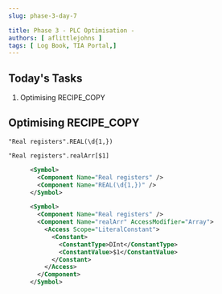 ```yaml
---
slug: phase-3-day-7

title: Phase 3 - PLC Optimisation - 
authors: [ aflittlejohns ]
tags: [ Log Book, TIA Portal,]
---
```

## Today's Tasks
1. Optimising RECIPE_COPY



<!-- truncate -->

## Optimising RECIPE_COPY


`"Real registers".REAL(\d{1,})`

`"Real registers".realArr[$1]`

```xml
      <Symbol>
        <Component Name="Real registers" />
        <Component Name="REAL(\d{1,})" />
      </Symbol>
```

```xml
      <Symbol>
        <Component Name="Real registers" />
        <Component Name="realArr" AccessModifier="Array">
          <Access Scope="LiteralConstant">
            <Constant>
              <ConstantType>DInt</ConstantType>
              <ConstantValue>$1</ConstantValue>
            </Constant>
          </Access>
        </Component>
      </Symbol>
```